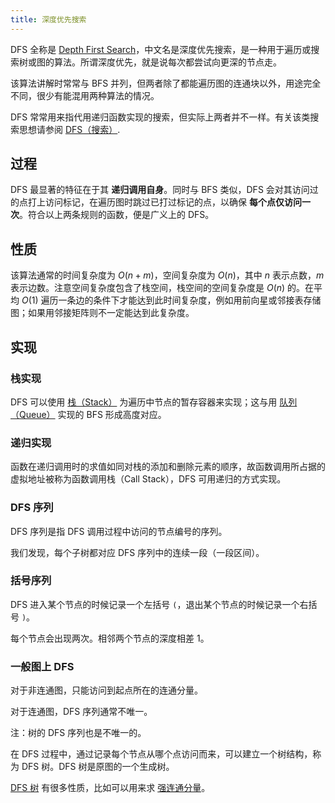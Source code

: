 ```yaml
---
title: 深度优先搜索
---
```




DFS 全称是 [Depth First Search](https://en.wikipedia.org/wiki/Depth-first_search)，中文名是深度优先搜索，是一种用于遍历或搜索树或图的算法。所谓深度优先，就是说每次都尝试向更深的节点走。

该算法讲解时常常与 BFS 并列，但两者除了都能遍历图的连通块以外，用途完全不同，很少有能混用两种算法的情况。

DFS 常常用来指代用递归函数实现的搜索，但实际上两者并不一样。有关该类搜索思想请参阅 [DFS（搜索）](https://oi-wiki.org/search/dfs/).



## 过程

DFS 最显著的特征在于其 **递归调用自身**。同时与 BFS 类似，DFS 会对其访问过的点打上访问标记，在遍历图时跳过已打过标记的点，以确保 **每个点仅访问一次**。符合以上两条规则的函数，便是广义上的 DFS。



## 性质

该算法通常的时间复杂度为 $O(n+m)$，空间复杂度为 $O(n)$，其中 $n$ 表示点数，$m$ 表示边数。注意空间复杂度包含了栈空间，栈空间的空间复杂度是 $O(n)$ 的。在平均 $O(1)$ 遍历一条边的条件下才能达到此时间复杂度，例如用前向星或邻接表存储图；如果用邻接矩阵则不一定能达到此复杂度。





## 实现

### 栈实现

DFS 可以使用 [栈（Stack）](https://oi-wiki.org/ds/stack/) 为遍历中节点的暂存容器来实现；这与用 [队列（Queue）](https://oi-wiki.org/ds/queue/) 实现的 BFS 形成高度对应。



### 递归实现

函数在递归调用时的求值如同对栈的添加和删除元素的顺序，故函数调用所占据的虚拟地址被称为函数调用栈（Call Stack），DFS 可用递归的方式实现。



### DFS 序列

DFS 序列是指 DFS 调用过程中访问的节点编号的序列。

我们发现，每个子树都对应 DFS 序列中的连续一段（一段区间）。

### 括号序列

DFS 进入某个节点的时候记录一个左括号 `(`，退出某个节点的时候记录一个右括号 `)`。

每个节点会出现两次。相邻两个节点的深度相差 1。

### 一般图上 DFS

对于非连通图，只能访问到起点所在的连通分量。

对于连通图，DFS 序列通常不唯一。

注：树的 DFS 序列也是不唯一的。

在 DFS 过程中，通过记录每个节点从哪个点访问而来，可以建立一个树结构，称为 DFS 树。DFS 树是原图的一个生成树。

[DFS 树](https://oi-wiki.org/graph/scc/#dfs-生成树) 有很多性质，比如可以用来求 [强连通分量](https://oi-wiki.org/graph/scc/)。
